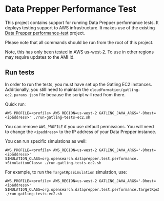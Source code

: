 # Data Prepper Performance Test

This project contains support for running Data Prepper performance tests.
It deploys testing support to AWS infrastructure.
It makes use of the existing [Data Prepper performance-test](https://github.com/opensearch-project/data-prepper/tree/main/performance-test) project.

Please note that all commands should be run from the root of this project.

Note, this has only been tested in AWS us-west-2.
To use in other regions may require updates to the AMI Id.

## Run tests

In order to run the tests, you must have set up the Gatling EC2 instances.
Additionally, you still need to maintain the `cloudformation/gatling-ec2.params.json` file because the script will read from there.

Quick run:

```shell
AWS_PROFILE=<profile> AWS_REGION=us-west-2 GATLING_JAVA_ARGS='-Dhost=<ipaddress>' ./run-gatling-tests-ec2.sh
```

You can remove `AWS_PROFILE` if you use default permissions.
You will need to change the `<ipaddress>` to the IP address of your Data Prepper instance.

You can run specific simulations as well:

```shell
AWS_PROFILE=<profile> AWS_REGION=us-west-2 GATLING_JAVA_ARGS='-Dhost=<ipaddress>' SIMULATION_CLASS=org.opensearch.dataprepper.test.performance.<SimulationClass> ./run-gatling-tests-ec2.sh
```

For example, to run the `TargetRpsSimulation` simulation, use:

```shell
AWS_PROFILE=<profile> AWS_REGION=us-west-2 GATLING_JAVA_ARGS='-Dhost=<ipaddress>' SIMULATION_CLASS=org.opensearch.dataprepper.test.performance.TargetRpsSimulation ./run-gatling-tests-ec2.sh
```
